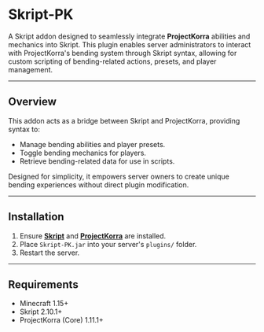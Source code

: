# Skript-PK

A Skript addon designed to seamlessly integrate **ProjectKorra** abilities and mechanics into Skript. This plugin enables server administrators to interact with ProjectKorra's bending system through Skript syntax, allowing for custom scripting of bending-related actions, presets, and player management.

---

## Overview

This addon acts as a bridge between Skript and ProjectKorra, providing syntax to:
- Manage bending abilities and player presets.
- Toggle bending mechanics for players.
- Retrieve bending-related data for use in scripts.

Designed for simplicity, it empowers server owners to create unique bending experiences without direct plugin modification.

---

## Installation

1. Ensure **[Skript](https://github.com/SkriptLang/Skript)** and **[ProjectKorra](https://github.com/ProjectKorra/ProjectKorra/)** are installed.
2. Place `Skript-PK.jar` into your server's `plugins/` folder.
3. Restart the server.

---

## Requirements
- Minecraft 1.15+
- Skript 2.10.1+
- ProjectKorra (Core) 1.11.1+
